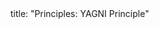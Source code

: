 <frontmatter>
title: "Principles: YAGNI Principle"
</frontmatter>

<include src="index-body.md" boilerplate />
